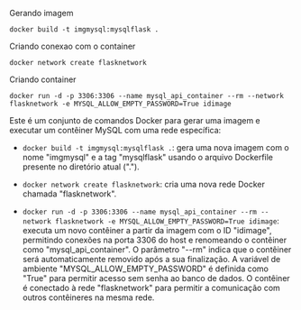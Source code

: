 Gerando imagem
```
docker build -t imgmysql:mysqlflask .
```
Criando conexao com o container 
```
docker network create flasknetwork
```
Criando container 
```
docker run -d -p 3306:3306 --name mysql_api_container --rm --network flasknetwork -e MYSQL_ALLOW_EMPTY_PASSWORD=True idimage
```

Este é um conjunto de comandos Docker para gerar uma imagem e executar um contêiner MySQL com uma rede específica:

- `docker build -t imgmysql:mysqlflask .`: gera uma nova imagem com o nome "imgmysql" e a tag "mysqlflask" usando o arquivo Dockerfile presente no diretório atual ("."). 

- `docker network create flasknetwork`: cria uma nova rede Docker chamada "flasknetwork".

- `docker run -d -p 3306:3306 --name mysql_api_container --rm --network flasknetwork -e MYSQL_ALLOW_EMPTY_PASSWORD=True idimage`: executa um novo contêiner a partir da imagem com o ID "idimage", permitindo conexões na porta 3306 do host e renomeando o contêiner como "mysql_api_container". O parâmetro "--rm" indica que o contêiner será automaticamente removido após a sua finalização. A variável de ambiente "MYSQL_ALLOW_EMPTY_PASSWORD" é definida como "True" para permitir acesso sem senha ao banco de dados. O contêiner é conectado à rede "flasknetwork" para permitir a comunicação com outros contêineres na mesma rede.